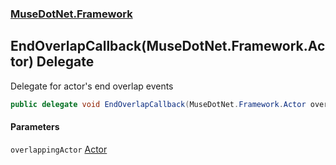 ### [MuseDotNet.Framework](./MuseDotNet-Framework.md 'MuseDotNet.Framework')
## EndOverlapCallback(MuseDotNet.Framework.Actor) Delegate
Delegate for actor's end overlap events  
```csharp
public delegate void EndOverlapCallback(MuseDotNet.Framework.Actor overlappingActor);
```
#### Parameters
<a name='MuseDotNet-Framework-EndOverlapCallback(MuseDotNet-Framework-Actor)-overlappingActor'></a>
`overlappingActor` [Actor](./Actor.md 'MuseDotNet.Framework.Actor')  
  
